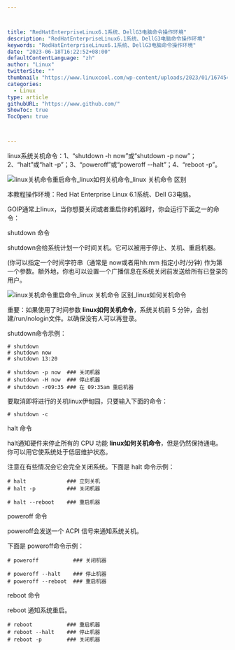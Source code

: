 ```yaml
---



title: "RedHatEnterpriseLinux6.1系统、DellG3电脑命令操作环境"
description: "RedHatEnterpriseLinux6.1系统、DellG3电脑命令操作环境"
keywords: "RedHatEnterpriseLinux6.1系统、DellG3电脑命令操作环境"
date: "2023-06-18T16:22:52+08:00"
defaultContentLanguage: "zh"
author: "Linux"
twitterSite: ""
thumbnail: "https://www.linuxcool.com/wp-content/uploads/2023/01/1674540025767_0.jpg"
categories:
  - Linux
type: article
githubURL: "https://www.github.com/"
ShowToc: true
TocOpen: true



---
```


linux系统关机命令：1、“shutdown -h now”或“shutdown -p now”；2、“halt”或“halt -p”；3、“poweroff”或“poweroff --halt”；4、“reboot -p”。

![linux关机命令重启命令_linux如何关机命令_linux 关机命令 区别](https://www.linuxcool.com/wp-content/uploads/2023/01/1674540025767_0.jpg)

本教程操作环境：Red Hat Enterprise Linux 6.1系统、Dell G3电脑。

GOIP通常上linux，当你想要关闭或者重启你的机器时，你会运行下面之一的命令：

shutdown 命令

shutdown会给系统计划一个时间关机。它可以被用于停止、关机、重启机器。

(你可以指定一个时间字符串（通常是 now或者用hh:mm 指定小时/分钟) 作为第一个参数。额外地，你也可以设置一个广播信息在系统关闭前发送给所有已登录的用户。

![linux关机命令重启命令_linux 关机命令 区别_linux如何关机命令](https://www.linuxcool.com/wp-content/uploads/2023/01/1674540025767_1.jpg)

重要：如果使用了时间参数 **linux如何关机命令**，系统关机前 5 分钟，会创建/run/nologin文件。以确保没有人可以再登录。

shutdown命令示例：

```
# shutdown
# shutdown now
# shutdown 13:20

# shutdown -p now  ### 关闭机器
# shutdown -H now  ### 停止机器
# shutdown -r09:35 ### 在 09:35am 重启机器
```

要取消即将进行的关机linux伊甸园，只要输入下面的命令：

```
# shutdown -c
```

halt 命令

halt通知硬件来停止所有的 CPU 功能 **linux如何关机命令**，但是仍然保持通电。你可以用它使系统处于低层维护状态。

注意在有些情况会它会完全关闭系统。下面是 halt 命令示例：

```
# halt             ### 立刻关机
# halt -p          ### 关闭机器

# halt --reboot    ### 重启机器
```

poweroff 命令

poweroff会发送一个 ACPI 信号来通知系统关机。

下面是 poweroff命令示例：

```
# poweroff           ### 关闭机器

# poweroff --halt    ### 停止机器
# poweroff --reboot  ### 重启机器
```

reboot 命令

reboot 通知系统重启。

```
# reboot           ### 重启机器
# reboot --halt    ### 停止机器
# reboot -p        ### 关闭机器
```
